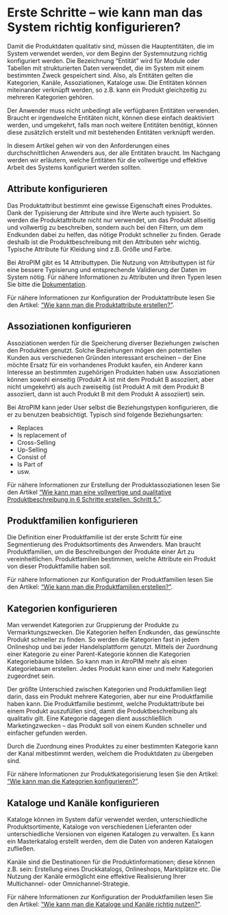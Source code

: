 # Erste Schritte – wie kann man das System richtig konfigurieren?

Damit die Produktdaten qualitativ sind, müssen die Hauptentitäten, die im System verwendet werden, vor dem Beginn der Systemnutzung richtig konfiguriert werden. Die Bezeichnung “Entität” wird für Module oder Tabellen mit strukturierten Daten verwendet, die im System mit einem bestimmten Zweck gespeichert sind. Also, als Entitäten gelten die Kategorien, Kanäle, Assoziationen, Kataloge usw. Die Entitäten können miteinander verknüpft werden, so z.B. kann ein Produkt gleichzeitig zu mehreren Kategorien gehören. 

Der Anwender muss nicht unbedingt alle verfügbaren Entitäten verwenden. Braucht er irgendwelche Entitäten nicht, können diese einfach deaktiviert werden, und umgekehrt, falls man noch weitere Entitäten benötigt, können diese zusätzlich erstellt und mit bestehenden Entitäten verknüpft werden.

In diesem Artikel gehen wir von den Anforderungen eines durchschnittlichen Anwenders aus, der alle Entitäten braucht. Im Nachgang werden wir erläutern, welche Entitäten für die vollwertige und effektive Arbeit des Systems konfiguriert werden sollten. 

## Attribute konfigurieren

Das Produktattribut bestimmt eine gewisse Eigenschaft eines Produktes. Dank der Typisierung der Attribute sind ihre Werte auch typisiert. So werden die Produktattribute nicht nur verwendet, um das Produkt allseitig und vollwertig zu beschreiben, sondern auch bei den Filtern, um dem Endkunden dabei zu helfen, das nötige Produkt schneller zu finden. Gerade deshalb ist die Produktbeschreibung mit den Attributen sehr wichtig. Typische Attribute für Kleidung sind z.B. Größe und Farbe. 

Bei AtroPIM gibt es 14 Attributtypen. Die Nutzung von Attributtypen ist für eine bessere Typisierung und entsprechende Validierung der Daten im System nötig. Für nähere Informationen zu Attributen und ihren Typen lesen Sie bitte die [Dokumentation](https://github.com/atrocore/atropim-docs/blob/master/en/user-guide/attributes.md). 

Für nähere Informationen zur Konfiguration der Produktattribute lesen Sie den Artikel: [“Wie kann man die Produktattribute erstellen?”](./wie-kann-man-die-produktattribute-erstellen.md).

## Assoziationen konfigurieren

Assoziationen werden für die Speicherung diverser Beziehungen zwischen den Produkten genutzt. Solche Beziehungen mögen den potentiellen Kunden aus verschiedenen Gründen interessant erscheinen – der Eine möchte Ersatz für ein vorhandenes Produkt kaufen, ein Anderer kann Interesse an bestimmten zugehörigen Produkten haben usw. Assoziationen können sowohl einseitig (Produkt A ist mit dem Produkt B assoziiert, aber nicht umgekehrt) als auch zweiseitig (ist Produkt A mit dem Produkt B assoziiert, dann ist auch Produkt B mit dem Produkt A assoziiert) sein. 

Bei AtroPIM kann jeder User selbst die Beziehungstypen konfigurieren, die er zu benutzen beabsichtigt. Typisch sind folgende Beziehungsarten: 

-   Replaces
-   Is replacement of
-   Cross-Selling
-   Up-Selling
-   Consist of
-   Is Part of
-   usw.

Für nähere Informationen zur Erstellung der Produktassoziationen lesen Sie den Artikel [“Wie kann man eine vollwertige und qualitative Produktbeschreibung in 6 Schritte erstellen. Schritt 5.”](./produktbeschreibung-in-6-schritten.md#schritt-5-geben-sie-assoziierte-produkte-an).

## Produktfamilien konfigurieren

Die Definition einer Produktfamilie ist der erste Schritt für eine Segmentierung des Produktsortiments des Anwenders. Man braucht Produktfamilien, um die Beschreibungen der Produkte einer Art zu vereinheitlichen. Produktfamilien bestimmen, welche Attribute ein Produkt von dieser Produktfamilie haben soll. 

Für nähere Informationen zur Konfiguration der Produktfamilien lesen Sie den Artikel: [“Wie kann man die Produktfamilien erstellen?”](./wie-kann-man-die-produktfamilien-erstellen.md).

## Kategorien konfigurieren

Man verwendet Kategorien zur Gruppierung der Produkte zu Vermarktungszwecken. Die Kategorien helfen Endkunden, das gewünschte Produkt schneller zu finden. So werden die Kategorien fast in jedem Onlineshop und bei jeder Handelsplattform genutzt. Mittels der Zuordnung einer Kategorie zu einer Parent-Kategorie können die Kategorien Kategoriebäume bilden. So kann man in AtroPIM mehr als einen Kategoriebaum erstellen. Jedes Produkt kann einer und mehr Kategorien zugeordnet sein. 

Der größte Unterschied zwischen Kategorien und Produktfamilien liegt darin, dass ein Produkt mehrere Kategorien, aber nur eine Produktfamilie haben kann. Die Produktfamilie bestimmt, welche Produktattribute bei einem Produkt auszufüllen sind, damit die Produktbeschreibung als qualitativ gilt. Eine Kategorie dagegen dient ausschließlich Marketingzwecken – das Produkt soll von einem Kunden schneller und einfacher gefunden werden.

Durch die Zuordnung eines Produktes zu einer bestimmten Kategorie kann der Kanal mitbestimmt werden, welchem die Produktdaten zu übergeben sind.

Für nähere Informationen zur  Produktkategorisierung lesen Sie den Artikel: [“Wie kann man die Kategorien konfigurieren?”](./wie-kann-man-die-kategorien-konfigurieren.md). 

## Kataloge und Kanäle konfigurieren

Kataloge können im System dafür verwendet werden, unterschiedliche Produktsortimente, Kataloge von verschiedenen Lieferanten oder unterschiedliche Versionen von eigenen Katalogen zu verwalten. Es kann ein Masterkatalog erstellt werden, dem die Daten von anderen Katalogen zufließen.

Kanäle sind die Destinationen für die Produktinformationen; diese können z.B. sein: Erstellung eines Druckkatalogs, Onlineshops, Marktplätze etc. Die Nutzung der Kanäle ermöglicht eine effektive Realisierung Ihrer Multichannel- oder Omnichannel-Strategie.

Für nähere Informationen zur Konfiguration der Produktfamilien lesen Sie den Artikel: [“Wie kann man die Kataloge und Kanäle richtig nutzen?”](./kataloge-und-kanaele-richtig-nutzen.md). 
